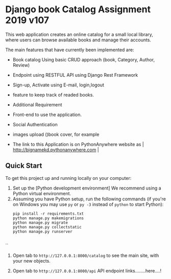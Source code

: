 # Django book Catalog Assignment 2019 v107

This web application creates an online catalog for a small local library, where users can browse available books and manage their accounts.

The main features that have currently been implemented are:

* Book catalog Using basic CRUD approach (book, Category, Author, Review) 
* Endpoint using RESTFUL API using Django Rest Framework
* Sign-up, Activate using E-mail, login,logout
* feature to keep track of readed books.  

* Additional Requirement
* Front-end to use the application.
* Social Authentication 
* images upload ()book cover, for example 
                                                                               
* The link to this Application is on PythonAnywhere website as | http://bignamekd.pythonanywhere.com |



## Quick Start

To get this project up and running locally on your computer:
1. Set up the [Python development environment]
   We recommend using a Python virtual environment.
1. Assuming you have Python setup, run the following commands (if you're on Windows you may use `py` or `py -3` instead of `python` to start Python):
   ```
   pip install -r requirements.txt
   python manage.py makemigrations
   python manage.py migrate
   python manage.py collectstatic
   python manage.py runserver
 
 ``
1. Open tab to `http://127.0.0.1:8000/catalog` to see the main site, with your new objects.

1. Open tab to `http://127.0.0.1:8000/api` API endpoint links........here....!
